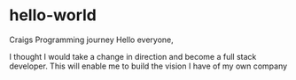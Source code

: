 # hello-world
Craigs Programming journey
Hello everyone,

I thought I would take a change in direction and become a full stack developer. This will enable me to build the vision I have of my own company 
